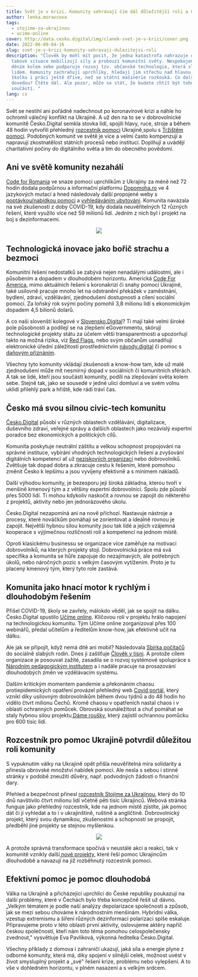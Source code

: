 ```yaml
---
title: Svět je v krizi. Komunity sehrávají čím dál důležitější roli a ČR není výjimkou
author: lenka.moravcova
tags:
  - stojime-za-ukrajinou
  - ucime-online
cover: http://data.cesko.digital/img/clanek-svet-je-v-krizi/cover.png
date: 2022-06-09-04-16
slug: svet-je-v-krizi-komunity-sehravaji-dulezitejsi-roli
description: "Člověk by mohl mít pocit, že jedna katastrofa nahrazuje další. I
  takové situace mobilizují síly a probouzí komunitní světy. Nespokojenost s
  děním kolem sebe podporuje rozvoj tzv. občanské technologie, která slouží
  lidem. Komunity zachraňují uprchlíky, hledají jim střechu nad hlavou, najdou
  školku i práci ještě dříve, než se státní mašinérie rozkouká. Co dalšího
  dovedou? Čtěte dál. Ale pozor, může se stát, že budete chtít být toho všeho
  součástí. "
lang: cs
---
```

Svět se nestihl ani pořádně nadechnout po koronavirové krizi a náhle ho ochromil válečný konflikt na Ukrajině. A už den na to se v dobrovolnické komunitě Česko.Digital semkla stovka lidí, spojili hlavy, ruce, stroje a během 48 hodin vytvořili přehledný [rozcestník pomoci](http://stojimezaukrajinou.cz/) Ukrajině[  ](http://www.stojimezaukrajinou.cz/)spolu s [Tržištěm pomoci](https://www.pomahejukrajine.cz/). Podobných komunit ve světě je více a velmi často kompenzují a napravují zkostnatělost státních procesů nebo institucí. Doplňují a uvádějí charitativní počiny do digitálního světa a tím do obecného povědomí.

## Ani ve světě komunity nezahálí

[Code for Romania](https://code4.ro/en) ve snaze pomoci uprchlíkům z Ukrajiny za méně než 72 hodin dodala podpůrnou a informační platformu [Dopomoha.ro](https://dopomoha.ro/en) ve 4 jazykových mutací a hned následovaly další propojené weby s [poptávkou/nabídkou pomoci](https://sprijindeurgenta.ro/) a [vyhledáváním ubytování](https://unacoperis.ro/en). Komunita navázala na své zkušenosti z doby COVID-19, kdy dodala neuvěřitelných 12 různých řešení,  které využilo více než 59 milionů lidí. Jedním z nich byl i projekt na boj s dezinformacemi.

<center>

![](https://data.cesko.digital/img/clanek-svet-je-v-krizi/dopomoha-poster.png)

</center>

## Technologická inovace jako bořič strachu a bezmoci

Komunitní řešení nedostatků se zabývá nejen nenadálými událostmi, ale i působením a dopadem v dlouhodobém horizontu. Americká [Code For America](https://codeforamerica.org/), mimo aktuálních řešení s koronakrizí či snahy pomoci Ukrajině, také usilovně pracuje mnoho let na odstranění překážek v zaměstnání, bydlení, zdraví, vzdělávání, zjednodušení dostupnosti a cílení sociální pomoci. Za loňský rok svými počiny pomohli 3,8 milionu lidí s ekonomickým dopadem 4,5 bilionů dolarů.

A co naši slovenští kolegové v [Slovensko.Digital](http://slovensko.digital/)? Ti mají také velmi široké pole působnosti a podílejí se na zlepšení eGovernmentu, skórují technologické projekty státu za účelem větší transparentnosti a upozorňují takto na možná rizika, viz [Red Flags](https://redflags.slovensko.digital/o-projekte), nebo svým občanům usnadňují elektronické úřední záležitosti prostřednictvím [návody.digital](https://navody.digital/) či pomoc s [daňovým přiznáním](https://priznanie.digital/).

Všechny tyto komunity vkládají zkušenosti a know-how tam, kde už malé zjednodušení může mít nesmírný dopad v sociálních či komunitních sférách. A tak se lidé, kteří jsou součástí komunity, podílí na zlepšování světa kolem sebe. Stejně tak, jako se sousedé v jedné ulici domluví a ve svém volnu uklidí přilehlý park a hřiště, kde rádi tráví čas.

## Česko má svou silnou civic-tech komunitu

[Česko.Digital](http://cesko.digital/)  působí v různých oblastech vzdělávání, digitalizace, duševního zdraví, veřejné správy a dalších oblastech jako nezávislý expertní poradce bez ekonomických a politických cílů.

Komunita poskytuje neutrální záštitu a velkou schopnost propojování na správné instituce, vybírání vhodných technologických řešení a zvyšování digitálních kompetencí ať už [neziskových organizací](https://blog.cesko.digital/2022/04/3-neziskovky-ktere-se-diky-know-how-komunity-cesko-digital-posunuly-vpred) nebo dobrovolníků. Zvětšuje tak dopad dobra a zkracuje cestu k řešením, které pomohou změnit Česko k lepšímu a jsou vyvíjeny efektivně a s minimem nákladů.

Další výhodou komunity, je bezesporu její široká základna, kterou tvoří v menšině kmenový tým a z většiny expertní dobrovolníci. Spolu zde působí přes 5000 lidí. Ti mohou kdykoliv naskočit a rovnou se zapojit do některého z projektů, aktivity nebo jen jednorázového úkolu.

Česko.Digital nezapomíná ani na nově příchozí. Nastavuje nástroje a procesy, které nováčkům pomáhají se zorientovat a ideálně rovnou je zapojit. Největší hybnou silou komunity jsou tak lidé a jejich vzájemná kooperace s výjimečnou rozličností rolí a kompetencí na jednom místě.

Oproti klasickému businessu se organizace více zaměřuje na motivaci dobrovolníků, na kterých projekty stojí. Dobrovolnická práce má svá specifika a komunita se hůře zapojuje do nezajímavých, ale potřebných úkolů, nebo náročných pozic s velkým časovým vytížením. Proto je tu placený kmenový tým, který tyto role zastává.

## Komunita jako hnací motor k rychlým i dlouhodobým řešením

Přišel COVID-19, školy se zavřely, málokdo věděl, jak se spojit na dálku. Česko.Digital spustilo [Učíme online](https://www.ucimeonline.cz/). Klíčovou roli v projektu hrálo napojení na technologickou komunitu. Tým Učíme online zorganizoval přes 100 webinářů, předal učitelům a ředitelům know-how, jak efektivně učit na dálku.

Ale jak se připojit, když nemá dítě ani mobil? Následovala [Sbírka počítačů](https://www.ucimeonline.cz/sbirka-pocitacu/) do sociálně slabých rodin. Dnes ji zaštiťuje [Člověk v tísni](https://www.clovekvtisni.cz/). A protože cílem organizace je posouvat zažité, zasadila se o rozvoj systémové spolupráce s [Národním pedagogickým institutem](https://www.npi.cz/) a i nadále pracuje na prosazování dlouhodobých změn ve vzdělávacím systému.

Dalším kritickým momentem pandemie a překonáním chaosu protiepidemických opatření provázel přehledný web [Covid portál](https://covid.gov.cz/), který vznikl díky usilovným dobrovolníkům během dvou týdnů a do 48 hodin ho vidělo čtvrt milionu Čechů. Kromě chaosu v opatřeních nastal chaos i v oblasti ochranných pomůcek. Obrovská sounáležitost a chuť pomáhat se staly hybnou silou projektu[  Dáme roušky](http://damerousky.cz/), který zajistil ochrannou pomůcku pro 600 tisíc lidí.

## Rozcestník pro pomoc Ukrajině potvrdil důležitou roli komunity

S vypuknutím války na Ukrajině opět přišla neuvěřitelná míra solidarity a přinesla obrovské množství nabídek pomoci. Ale nesla s sebou i stinné stránky v podobě zneužití důvěry, např. podvodných žádostí o finanční dary.

Přehled a bezpečnost  přinesl [rozcestník Stojíme za Ukrajinou](https://www.stojimezaukrajinou.cz/), který do 10 dnů navštívilo čtvrt milionu lidí včetně pěti tisíc Ukrajinců. Webová stránka funguje jako přehledný rozcestník, kde na jednom místě zjistíte, jak pomoc dát či jí vyhledat a to i v ukrajinštině, ruštině a angličtině. Dobrovolnický projekt, který svou dynamikou, zkušenostmi a schopností se propojit, předběhl jiné projekty se stejnou myšlenkou.

<center>

![](https://data.cesko.digital/img/clanek-svet-je-v-krizi/szu-img.png)

</center>

A protože správná transformace spočívá v neustálé akci a reakci, tak v komunitě vznikly další[  nové projekty](https://blog.cesko.digital/2022/03/jake-projekty-pro-pomoc-ukrajine-vznikaji-v-cesko-digital), které řeší pomoc Ukrajincům dlouhodobě a navazují na již rozběhnutý rozcestník pomoci.

## Efektivní pomoc je pomoc dlouhodobá

Válka na Ukrajině a přicházející uprchlíci do České republiky poukazují na další problémy, které v Čechách bylo třeba koncepčně řešit už dávno. „Velkým tématem je podle naší analýzy depolarizace společnosti a způsob, jak se mezi sebou chováme k národnostním menšinám. Hybridní válka, vzestup extremismu a šíření různých dezinformací polarizaci spíše eskaluje. Připravujeme proto v této oblasti první aktivity, oslovujeme aktéry napříč českou společností, kteří nám toto téma pomohou celospolečensky zvednout," vysvětluje Eva Pavlíková, výkonná ředitelka Česko.Digital.

Všechny příklady z domova i zahraničí ukazují, jaká síla a energie plyne z odborné komunity, která má, díky spojení v silnější celek, možnost uvést v život smysluplný projekt a „své" řešení krize, problému nebo vylepšení. A to vše v dohledném horizontu, v plném nasazení a s velkým srdcem.